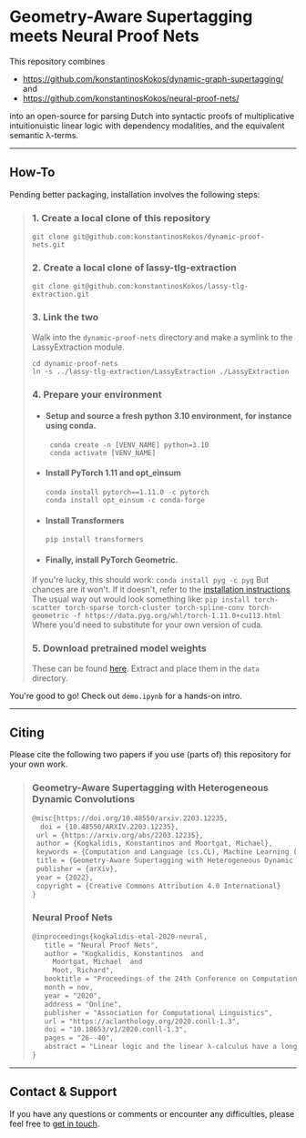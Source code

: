 # Geometry-Aware Supertagging meets Neural Proof Nets

This repository combines
* https://github.com/konstantinosKokos/dynamic-graph-supertagging/
and
* https://github.com/konstantinosKokos/neural-proof-nets/

into an open-source for parsing Dutch into syntactic proofs of multiplicative intuitionuistic linear logic with 
dependency modalities, and the equivalent semantic λ-terms.

---

## How-To
Pending better packaging, installation involves the following steps:

> ### 1. Create a local clone of this repository
>   ```
>   git clone git@github.com:konstantinosKokos/dynamic-proof-nets.git
>  ``` 
> ### 2. Create a local clone of lassy-tlg-extraction
>   ```
>   git clone git@github.com:konstantinosKokos/lassy-tlg-extraction.git
>   ```
> ### 3. Link the two 
>   Walk into the `dynamic-proof-nets` directory and make a symlink to the LassyExtraction module.
>   ```
>   cd dynamic-proof-nets
>   ln -s ../lassy-tlg-extraction/LassyExtraction ./LassyExtraction
>   ```
> ### 4. Prepare your environment
>   * #### Setup and source a **fresh** python 3.10 environment, for instance using conda. 
>     ```
>      conda create -n [VENV_NAME] python=3.10
>      conda activate [VENV_NAME]
>      ```
>   * #### Install PyTorch 1.11 and opt_einsum
>     ```
>     conda install pytorch==1.11.0 -c pytorch
>     conda install opt_einsum -c conda-forge
>     ```
>   * #### Install Transformers
>     ```
>     pip install transformers
>     ```
>   * #### Finally, install PyTorch Geometric.
>   If you're lucky, this should work:
>     ```
>     conda install pyg -c pyg
>     ```
>     But chances are it won't.
>     If it doesn't, refer to the [installation instructions](https://pytorch-geometric.readthedocs.io/en/latest/notes/installation.html).
>     The usual way out would look something like:
>     ```
>     pip install torch-scatter torch-sparse torch-cluster torch-spline-conv torch-geometric -f https://data.pyg.org/whl/torch-1.11.0+cu113.html
>     ```
>     Where you'd need to substitute for your own version of cuda.
> ### 5. Download pretrained model weights
>   These can be found [here](). Extract and place them in the `data` directory.

You're good to go! Check out `demo.ipynb` for a hands-on intro.

---

## Citing
Please cite the following two papers if you use (parts of) this repository for your own work.

> ### Geometry-Aware Supertagging with Heterogeneous Dynamic Convolutions
> ```latex
> @misc{https://doi.org/10.48550/arxiv.2203.12235,
>   doi = {10.48550/ARXIV.2203.12235},  
>  url = {https://arxiv.org/abs/2203.12235},
>  author = {Kogkalidis, Konstantinos and Moortgat, Michael},
>  keywords = {Computation and Language (cs.CL), Machine Learning (cs.LG), FOS: Computer and information sciences, FOS: Computer and information sciences},
>  title = {Geometry-Aware Supertagging with Heterogeneous Dynamic Convolutions},
>  publisher = {arXiv},
>  year = {2022},
>  copyright = {Creative Commons Attribution 4.0 International}
> }
> ```
> ### Neural Proof Nets
> ```latex
> @inproceedings{kogkalidis-etal-2020-neural,
>    title = "Neural Proof Nets",
>    author = "Kogkalidis, Konstantinos  and
>      Moortgat, Michael  and
>      Moot, Richard",
>    booktitle = "Proceedings of the 24th Conference on Computational Natural Language Learning",
>    month = nov,
>    year = "2020",
>    address = "Online",
>    publisher = "Association for Computational Linguistics",
>    url = "https://aclanthology.org/2020.conll-1.3",
>    doi = "10.18653/v1/2020.conll-1.3",
>    pages = "26--40",
>    abstract = "Linear logic and the linear λ-calculus have a long standing tradition in the study of natural language form and meaning. Among the proof calculi of linear logic, proof nets are of particular interest, offering an attractive geometric representation of derivations that is unburdened by the bureaucratic complications of conventional prooftheoretic formats. Building on recent advances in set-theoretic learning, we propose a neural variant of proof nets based on Sinkhorn networks, which allows us to translate parsing as the problem of extracting syntactic primitives and permuting them into alignment. Our methodology induces a batch-efficient, end-to-end differentiable architecture that actualizes a formally grounded yet highly efficient neuro-symbolic parser. We test our approach on {\AE}Thel, a dataset of type-logical derivations for written Dutch, where it manages to correctly transcribe raw text sentences into proofs and terms of the linear λ-calculus with an accuracy of as high as 70{\%}.",
> }
> ```

---

## Contact & Support
If you have any questions or comments or encounter any difficulties, please feel free to [get in touch](k.kogkalidis@uu.nl).